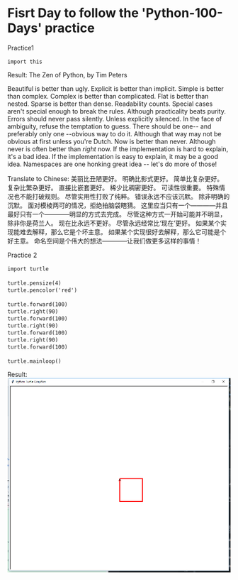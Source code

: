# Fisrt Day to follow the 'Python-100-Days' practice
Practice1

    import this
    
Result:
The Zen of Python, by Tim Peters

Beautiful is better than ugly.
Explicit is better than implicit.
Simple is better than complex.
Complex is better than complicated.
Flat is better than nested.
Sparse is better than dense.
Readability counts.
Special cases aren't special enough to break the rules.
Although practicality beats purity.
Errors should never pass silently.
Unless explicitly silenced.
In the face of ambiguity, refuse the temptation to guess.
There should be one-- and preferably only one --obvious way to do it.
Although that way may not be obvious at first unless you're Dutch.
Now is better than never.
Although never is often better than *right* now.
If the implementation is hard to explain, it's a bad idea.
If the implementation is easy to explain, it may be a good idea.
Namespaces are one honking great idea -- let's do more of those!

Translate to Chinese:
美丽比丑陋更好。
明确比影式更好。
简单比复杂更好。
复杂比繁杂更好。
直接比嵌套更好。
稀少比稠密更好。
可读性很重要。
特殊情况也不能打破规则。
尽管实用性打败了纯粹。
错误永远不应该沉默。
除非明确的沉默。
面对模棱两可的情况，拒绝拍脑袋瞎猜。
这里应当只有一个————并且最好只有一个————明显的方式去完成。
尽管这种方式一开始可能并不明显，除非你是荷兰人。
现在比永远不更好。
尽管永远经常比‘现在’更好。
如果某个实现能难去解释，那么它是个坏主意。
如果某个实现很好去解释，那么它可能是个好主意。
命名空间是个伟大的想法————让我们做更多这样的事情！

Practice 2

    import turtle

    turtle.pensize(4)
    turtle.pencolor('red')

    turtle.forward(100)
    turtle.right(90)
    turtle.forward(100)
    turtle.right(90)
    turtle.forward(100)
    turtle.right(90)
    turtle.forward(100)

    turtle.mainloop()

Result: 
![image text](http://github.com/ARTHURCHOU/100Days-Practices/raw/master/DAY1Result2.png)
